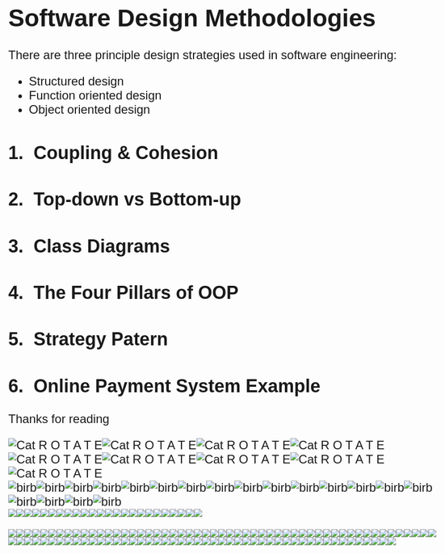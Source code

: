 <style type="text/css">
  body {
    margin: auto;
    max-width: 44em;
    font-family: Calibri, sans-serif;
    font-size: 18pt;
  }

  /* automatic heading numbering */
  h1 { counter-reset: h2counter; }
  h2 { counter-reset: h3counter; }
  h3 { counter-reset: h4counter; }
  h4 { counter-reset: h5counter; }
  h5 { counter-reset: h6counter; }
  h6 { }
  h2:before {
    counter-increment: h2counter;
    content: counter(h2counter) ".\0000a0\0000a0";
  }
  h3:before {
    counter-increment: h3counter;
    content: counter(h2counter) "."
             counter(h3counter) ".\0000a0\0000a0";
  }
  h4:before {
    counter-increment: h4counter;
    content: counter(h2counter) "."
             counter(h3counter) "."
             counter(h4counter) ".\0000a0\0000a0";
  }
  h5:before {
    counter-increment: h5counter;
    content: counter(h2counter) "."
             counter(h3counter) "."
             counter(h4counter) "."
             counter(h5counter) ".\0000a0\0000a0";
  }
  h6:before {
    counter-increment: h6counter;
    content: counter(h2counter) "."
             counter(h3counter) "."
             counter(h4counter) "."
             counter(h5counter) "."
             counter(h6counter) ".\0000a0\0000a0";
  }
</style>

# Software Design Methodologies

There are three principle design strategies used in software engineering:

* Structured design
* Function oriented design
* Object oriented design


## Coupling & Cohesion

## Top-down vs Bottom-up

## Class Diagrams

## The Four Pillars of OOP

## Strategy Patern

## Online Payment System Example

Thanks for reading 

![Cat R O T A T E](https://emoji.slack-edge.com/T036NTMRPCK/cat-roomba-exceptionally-fast/5b76d656194fcf3b.gif)![Cat R O T A T E](https://emoji.slack-edge.com/T036NTMRPCK/cat-roomba-exceptionally-fast/5b76d656194fcf3b.gif)![Cat R O T A T E](https://emoji.slack-edge.com/T036NTMRPCK/cat-roomba-exceptionally-fast/5b76d656194fcf3b.gif)![Cat R O T A T E](https://emoji.slack-edge.com/T036NTMRPCK/cat-roomba-exceptionally-fast/5b76d656194fcf3b.gif)![Cat R O T A T E](https://emoji.slack-edge.com/T036NTMRPCK/cat-roomba-exceptionally-fast/5b76d656194fcf3b.gif)![Cat R O T A T E](https://emoji.slack-edge.com/T036NTMRPCK/cat-roomba-exceptionally-fast/5b76d656194fcf3b.gif)![Cat R O T A T E](https://emoji.slack-edge.com/T036NTMRPCK/cat-roomba-exceptionally-fast/5b76d656194fcf3b.gif)![Cat R O T A T E](https://emoji.slack-edge.com/T036NTMRPCK/cat-roomba-exceptionally-fast/5b76d656194fcf3b.gif)![Cat R O T A T E](https://emoji.slack-edge.com/T036NTMRPCK/cat-roomba-exceptionally-fast/5b76d656194fcf3b.gif)\
![birb](https://emoji.slack-edge.com/T036NTMRPCK/conga_parrot/29f4049c468be004.gif)![birb](https://emoji.slack-edge.com/T036NTMRPCK/conga_parrot/29f4049c468be004.gif)![birb](https://emoji.slack-edge.com/T036NTMRPCK/conga_parrot/29f4049c468be004.gif)![birb](https://emoji.slack-edge.com/T036NTMRPCK/conga_parrot/29f4049c468be004.gif)![birb](https://emoji.slack-edge.com/T036NTMRPCK/conga_parrot/29f4049c468be004.gif)![birb](https://emoji.slack-edge.com/T036NTMRPCK/conga_parrot/29f4049c468be004.gif)![birb](https://emoji.slack-edge.com/T036NTMRPCK/conga_parrot/29f4049c468be004.gif)![birb](https://emoji.slack-edge.com/T036NTMRPCK/conga_parrot/29f4049c468be004.gif)![birb](https://emoji.slack-edge.com/T036NTMRPCK/conga_parrot/29f4049c468be004.gif)![birb](https://emoji.slack-edge.com/T036NTMRPCK/conga_parrot/29f4049c468be004.gif)![birb](https://emoji.slack-edge.com/T036NTMRPCK/conga_parrot/29f4049c468be004.gif)![birb](https://emoji.slack-edge.com/T036NTMRPCK/conga_parrot/29f4049c468be004.gif)![birb](https://emoji.slack-edge.com/T036NTMRPCK/conga_parrot/29f4049c468be004.gif)![birb](https://emoji.slack-edge.com/T036NTMRPCK/conga_parrot/29f4049c468be004.gif)![birb](https://emoji.slack-edge.com/T036NTMRPCK/conga_parrot/29f4049c468be004.gif)![birb](https://emoji.slack-edge.com/T036NTMRPCK/conga_parrot/29f4049c468be004.gif)![birb](https://emoji.slack-edge.com/T036NTMRPCK/conga_parrot/29f4049c468be004.gif)![birb](https://emoji.slack-edge.com/T036NTMRPCK/conga_parrot/29f4049c468be004.gif)![birb](https://emoji.slack-edge.com/T036NTMRPCK/conga_parrot/29f4049c468be004.gif)
\
![](https://emoji.slack-edge.com/T036NTMRPCK/baby-yoda/9c7e10a74ab26054.gif)![](https://emoji.slack-edge.com/T036NTMRPCK/baby-yoda/9c7e10a74ab26054.gif)![](https://emoji.slack-edge.com/T036NTMRPCK/baby-yoda/9c7e10a74ab26054.gif)![](https://emoji.slack-edge.com/T036NTMRPCK/baby-yoda/9c7e10a74ab26054.gif)![](https://emoji.slack-edge.com/T036NTMRPCK/baby-yoda/9c7e10a74ab26054.gif)![](https://emoji.slack-edge.com/T036NTMRPCK/baby-yoda/9c7e10a74ab26054.gif)![](https://emoji.slack-edge.com/T036NTMRPCK/baby-yoda/9c7e10a74ab26054.gif)![](https://emoji.slack-edge.com/T036NTMRPCK/baby-yoda/9c7e10a74ab26054.gif)![](https://emoji.slack-edge.com/T036NTMRPCK/baby-yoda/9c7e10a74ab26054.gif)![](https://emoji.slack-edge.com/T036NTMRPCK/baby-yoda/9c7e10a74ab26054.gif)![](https://emoji.slack-edge.com/T036NTMRPCK/baby-yoda/9c7e10a74ab26054.gif)![](https://emoji.slack-edge.com/T036NTMRPCK/baby-yoda/9c7e10a74ab26054.gif)![](https://emoji.slack-edge.com/T036NTMRPCK/baby-yoda/9c7e10a74ab26054.gif)![](https://emoji.slack-edge.com/T036NTMRPCK/baby-yoda/9c7e10a74ab26054.gif)![](https://emoji.slack-edge.com/T036NTMRPCK/baby-yoda/9c7e10a74ab26054.gif)![](https://emoji.slack-edge.com/T036NTMRPCK/baby-yoda/9c7e10a74ab26054.gif)![](https://emoji.slack-edge.com/T036NTMRPCK/baby-yoda/9c7e10a74ab26054.gif)![](https://emoji.slack-edge.com/T036NTMRPCK/baby-yoda/9c7e10a74ab26054.gif)![](https://emoji.slack-edge.com/T036NTMRPCK/baby-yoda/9c7e10a74ab26054.gif)![](https://emoji.slack-edge.com/T036NTMRPCK/baby-yoda/9c7e10a74ab26054.gif)![](https://emoji.slack-edge.com/T036NTMRPCK/baby-yoda/9c7e10a74ab26054.gif)![](https://emoji.slack-edge.com/T036NTMRPCK/baby-yoda/9c7e10a74ab26054.gif)![](https://emoji.slack-edge.com/T036NTMRPCK/baby-yoda/9c7e10a74ab26054.gif)![](https://emoji.slack-edge.com/T036NTMRPCK/baby-yoda/9c7e10a74ab26054.gif)

![](https://emoji.slack-edge.com/T036NTMRPCK/elmofire/c9236be17a287929.gif)![](https://emoji.slack-edge.com/T036NTMRPCK/elmofire/c9236be17a287929.gif)![](https://emoji.slack-edge.com/T036NTMRPCK/elmofire/c9236be17a287929.gif)![](https://emoji.slack-edge.com/T036NTMRPCK/elmofire/c9236be17a287929.gif)![](https://emoji.slack-edge.com/T036NTMRPCK/elmofire/c9236be17a287929.gif)![](https://emoji.slack-edge.com/T036NTMRPCK/elmofire/c9236be17a287929.gif)![](https://emoji.slack-edge.com/T036NTMRPCK/elmofire/c9236be17a287929.gif)![](https://emoji.slack-edge.com/T036NTMRPCK/elmofire/c9236be17a287929.gif)![](https://emoji.slack-edge.com/T036NTMRPCK/elmofire/c9236be17a287929.gif)![](https://emoji.slack-edge.com/T036NTMRPCK/elmofire/c9236be17a287929.gif)![](https://emoji.slack-edge.com/T036NTMRPCK/elmofire/c9236be17a287929.gif)![](https://emoji.slack-edge.com/T036NTMRPCK/elmofire/c9236be17a287929.gif)![](https://emoji.slack-edge.com/T036NTMRPCK/elmofire/c9236be17a287929.gif)![](https://emoji.slack-edge.com/T036NTMRPCK/elmofire/c9236be17a287929.gif)![](https://emoji.slack-edge.com/T036NTMRPCK/elmofire/c9236be17a287929.gif)![](https://emoji.slack-edge.com/T036NTMRPCK/elmofire/c9236be17a287929.gif)![](https://emoji.slack-edge.com/T036NTMRPCK/elmofire/c9236be17a287929.gif)![](https://emoji.slack-edge.com/T036NTMRPCK/elmofire/c9236be17a287929.gif)![](https://emoji.slack-edge.com/T036NTMRPCK/elmofire/c9236be17a287929.gif)![](https://emoji.slack-edge.com/T036NTMRPCK/elmofire/c9236be17a287929.gif)![](https://emoji.slack-edge.com/T036NTMRPCK/elmofire/c9236be17a287929.gif)![](https://emoji.slack-edge.com/T036NTMRPCK/elmofire/c9236be17a287929.gif)![](https://emoji.slack-edge.com/T036NTMRPCK/elmofire/c9236be17a287929.gif)![](https://emoji.slack-edge.com/T036NTMRPCK/elmofire/c9236be17a287929.gif)![](https://emoji.slack-edge.com/T036NTMRPCK/elmofire/c9236be17a287929.gif)![](https://emoji.slack-edge.com/T036NTMRPCK/elmofire/c9236be17a287929.gif)![](https://emoji.slack-edge.com/T036NTMRPCK/elmofire/c9236be17a287929.gif)![](https://emoji.slack-edge.com/T036NTMRPCK/elmofire/c9236be17a287929.gif)![](https://emoji.slack-edge.com/T036NTMRPCK/elmofire/c9236be17a287929.gif)![](https://emoji.slack-edge.com/T036NTMRPCK/elmofire/c9236be17a287929.gif)![](https://emoji.slack-edge.com/T036NTMRPCK/elmofire/c9236be17a287929.gif)![](https://emoji.slack-edge.com/T036NTMRPCK/elmofire/c9236be17a287929.gif)![](https://emoji.slack-edge.com/T036NTMRPCK/elmofire/c9236be17a287929.gif)![](https://emoji.slack-edge.com/T036NTMRPCK/elmofire/c9236be17a287929.gif)![](https://emoji.slack-edge.com/T036NTMRPCK/elmofire/c9236be17a287929.gif)![](https://emoji.slack-edge.com/T036NTMRPCK/elmofire/c9236be17a287929.gif)![](https://emoji.slack-edge.com/T036NTMRPCK/elmofire/c9236be17a287929.gif)![](https://emoji.slack-edge.com/T036NTMRPCK/elmofire/c9236be17a287929.gif)![](https://emoji.slack-edge.com/T036NTMRPCK/elmofire/c9236be17a287929.gif)![](https://emoji.slack-edge.com/T036NTMRPCK/elmofire/c9236be17a287929.gif)![](https://emoji.slack-edge.com/T036NTMRPCK/elmofire/c9236be17a287929.gif)![](https://emoji.slack-edge.com/T036NTMRPCK/elmofire/c9236be17a287929.gif)![](https://emoji.slack-edge.com/T036NTMRPCK/elmofire/c9236be17a287929.gif)![](https://emoji.slack-edge.com/T036NTMRPCK/elmofire/c9236be17a287929.gif)![](https://emoji.slack-edge.com/T036NTMRPCK/elmofire/c9236be17a287929.gif)![](https://emoji.slack-edge.com/T036NTMRPCK/elmofire/c9236be17a287929.gif)![](https://emoji.slack-edge.com/T036NTMRPCK/elmofire/c9236be17a287929.gif)![](https://emoji.slack-edge.com/T036NTMRPCK/elmofire/c9236be17a287929.gif)![](https://emoji.slack-edge.com/T036NTMRPCK/elmofire/c9236be17a287929.gif)![](https://emoji.slack-edge.com/T036NTMRPCK/elmofire/c9236be17a287929.gif)![](https://emoji.slack-edge.com/T036NTMRPCK/elmofire/c9236be17a287929.gif)![](https://emoji.slack-edge.com/T036NTMRPCK/elmofire/c9236be17a287929.gif)![](https://emoji.slack-edge.com/T036NTMRPCK/elmofire/c9236be17a287929.gif)![](https://emoji.slack-edge.com/T036NTMRPCK/elmofire/c9236be17a287929.gif)![](https://emoji.slack-edge.com/T036NTMRPCK/elmofire/c9236be17a287929.gif)![](https://emoji.slack-edge.com/T036NTMRPCK/elmofire/c9236be17a287929.gif)![](https://emoji.slack-edge.com/T036NTMRPCK/elmofire/c9236be17a287929.gif)![](https://emoji.slack-edge.com/T036NTMRPCK/elmofire/c9236be17a287929.gif)![](https://emoji.slack-edge.com/T036NTMRPCK/elmofire/c9236be17a287929.gif)![](https://emoji.slack-edge.com/T036NTMRPCK/elmofire/c9236be17a287929.gif)![](https://emoji.slack-edge.com/T036NTMRPCK/elmofire/c9236be17a287929.gif)![](https://emoji.slack-edge.com/T036NTMRPCK/elmofire/c9236be17a287929.gif)![](https://emoji.slack-edge.com/T036NTMRPCK/elmofire/c9236be17a287929.gif)![](https://emoji.slack-edge.com/T036NTMRPCK/elmofire/c9236be17a287929.gif)![](https://emoji.slack-edge.com/T036NTMRPCK/elmofire/c9236be17a287929.gif)![](https://emoji.slack-edge.com/T036NTMRPCK/elmofire/c9236be17a287929.gif)![](https://emoji.slack-edge.com/T036NTMRPCK/elmofire/c9236be17a287929.gif)![](https://emoji.slack-edge.com/T036NTMRPCK/elmofire/c9236be17a287929.gif)![](https://emoji.slack-edge.com/T036NTMRPCK/elmofire/c9236be17a287929.gif)![](https://emoji.slack-edge.com/T036NTMRPCK/elmofire/c9236be17a287929.gif)![](https://emoji.slack-edge.com/T036NTMRPCK/elmofire/c9236be17a287929.gif)![](https://emoji.slack-edge.com/T036NTMRPCK/elmofire/c9236be17a287929.gif)![](https://emoji.slack-edge.com/T036NTMRPCK/elmofire/c9236be17a287929.gif)![](https://emoji.slack-edge.com/T036NTMRPCK/elmofire/c9236be17a287929.gif)![](https://emoji.slack-edge.com/T036NTMRPCK/elmofire/c9236be17a287929.gif)![](https://emoji.slack-edge.com/T036NTMRPCK/elmofire/c9236be17a287929.gif)![](https://emoji.slack-edge.com/T036NTMRPCK/elmofire/c9236be17a287929.gif)![](https://emoji.slack-edge.com/T036NTMRPCK/elmofire/c9236be17a287929.gif)![](https://emoji.slack-edge.com/T036NTMRPCK/elmofire/c9236be17a287929.gif)![](https://emoji.slack-edge.com/T036NTMRPCK/elmofire/c9236be17a287929.gif)![](https://emoji.slack-edge.com/T036NTMRPCK/elmofire/c9236be17a287929.gif)![](https://emoji.slack-edge.com/T036NTMRPCK/elmofire/c9236be17a287929.gif)![](https://emoji.slack-edge.com/T036NTMRPCK/elmofire/c9236be17a287929.gif)![](https://emoji.slack-edge.com/T036NTMRPCK/elmofire/c9236be17a287929.gif)![](https://emoji.slack-edge.com/T036NTMRPCK/elmofire/c9236be17a287929.gif)![](https://emoji.slack-edge.com/T036NTMRPCK/elmofire/c9236be17a287929.gif)![](https://emoji.slack-edge.com/T036NTMRPCK/elmofire/c9236be17a287929.gif)![](https://emoji.slack-edge.com/T036NTMRPCK/elmofire/c9236be17a287929.gif)![](https://emoji.slack-edge.com/T036NTMRPCK/elmofire/c9236be17a287929.gif)![](https://emoji.slack-edge.com/T036NTMRPCK/elmofire/c9236be17a287929.gif)![](https://emoji.slack-edge.com/T036NTMRPCK/elmofire/c9236be17a287929.gif)![](https://emoji.slack-edge.com/T036NTMRPCK/elmofire/c9236be17a287929.gif)![](https://emoji.slack-edge.com/T036NTMRPCK/elmofire/c9236be17a287929.gif)![](https://emoji.slack-edge.com/T036NTMRPCK/elmofire/c9236be17a287929.gif)![](https://emoji.slack-edge.com/T036NTMRPCK/elmofire/c9236be17a287929.gif)![](https://emoji.slack-edge.com/T036NTMRPCK/elmofire/c9236be17a287929.gif)![](https://emoji.slack-edge.com/T036NTMRPCK/elmofire/c9236be17a287929.gif)![](https://emoji.slack-edge.com/T036NTMRPCK/elmofire/c9236be17a287929.gif)![](https://emoji.slack-edge.com/T036NTMRPCK/elmofire/c9236be17a287929.gif)![](https://emoji.slack-edge.com/T036NTMRPCK/elmofire/c9236be17a287929.gif)![](https://emoji.slack-edge.com/T036NTMRPCK/elmofire/c9236be17a287929.gif)